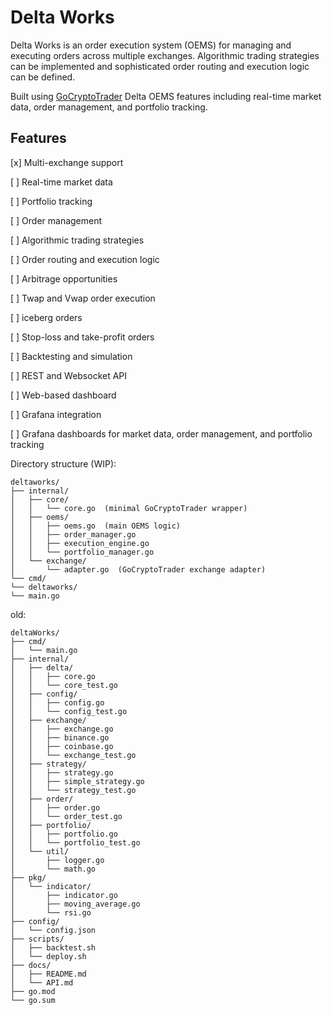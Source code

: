 # Delta Works

Delta Works is an order execution system (OEMS) for managing and executing orders across multiple exchanges.
Algorithmic trading strategies can be implemented and sophisticated order routing and execution logic can be defined.

Built using [GoCryptoTrader](https://github.com/thrasher-corp/gocryptotrader)
Delta OEMS features including real-time market data, order management, and portfolio tracking.

## Features
[x] Multi-exchange support

[ ] Real-time market data

[ ] Portfolio tracking

[ ] Order management

[ ] Algorithmic trading strategies

[ ] Order routing and execution logic

[ ] Arbitrage opportunities

[ ] Twap and Vwap order execution

[ ] iceberg orders

[ ] Stop-loss and take-profit orders

[ ] Backtesting and simulation

[ ] REST and Websocket API

[ ] Web-based dashboard

[ ] Grafana integration

[ ] Grafana dashboards for market data, order management, and portfolio tracking

Directory structure (WIP):
```
deltaworks/
├── internal/
│   ├── core/
│   │   └── core.go  (minimal GoCryptoTrader wrapper)
│   ├── oems/
│   │   ├── oems.go  (main OEMS logic)
│   │   ├── order_manager.go
│   │   ├── execution_engine.go
│   │   └── portfolio_manager.go
│   └── exchange/
│       └── adapter.go  (GoCryptoTrader exchange adapter)
└── cmd/
└── deltaworks/
└── main.go
```

old:
```
deltaWorks/
├── cmd/
│   └── main.go
├── internal/
│   ├── delta/
│   │   ├── core.go
│   │   └── core_test.go
│   ├── config/
│   │   ├── config.go
│   │   └── config_test.go
│   ├── exchange/
│   │   ├── exchange.go
│   │   ├── binance.go
│   │   ├── coinbase.go
│   │   └── exchange_test.go
│   ├── strategy/
│   │   ├── strategy.go
│   │   ├── simple_strategy.go
│   │   └── strategy_test.go
│   ├── order/
│   │   ├── order.go
│   │   └── order_test.go
│   ├── portfolio/
│   │   ├── portfolio.go
│   │   └── portfolio_test.go
│   └── util/
│       ├── logger.go
│       └── math.go
├── pkg/
│   └── indicator/
│       ├── indicator.go
│       ├── moving_average.go
│       └── rsi.go
├── config/
│   └── config.json
├── scripts/
│   ├── backtest.sh
│   └── deploy.sh
├── docs/
│   ├── README.md
│   └── API.md
├── go.mod
└── go.sum
```